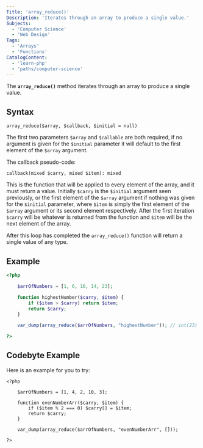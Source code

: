 ```yaml
---
Title: 'array_reduce()'
Description: 'Iterates through an array to produce a single value.'
Subjects:
  - 'Computer Science'
  - 'Web Design'
Tags:
  - 'Arrays'
  - 'Functions'
CatalogContent:
  - 'learn-php'
  - 'paths/computer-science'
---
```


The **`array_reduce()`** method iterates through an array to produce a single value.

## Syntax

```pseudo
array_reduce($array, $callback, $initial = null)
```

The first two parameters `$array` and `$callable` are both required, if no argument is given for the `$initial` parameter it will default to the first element of the `$array` argument.

The callback pseudo-code:

```pseudo
callback(mixed $carry, mixed $item): mixed
```

This is the function that will be applied to every element of the array, and it must return a value. Initially `$carry` is the `$initial` argument seen previously, or the first element of the `$array` argument if nothing was given for the `$initial` parameter, where `$item` is simply the first element of the `$array` argument or its second element respectively. After the first iteration `$carry` will be whatever is returned from the function and `$item` will be the next element of the array.

After this loop has completed the `array_reduce()` function will return a single value of any type.

## Example

```php
<?php

    $arrOfNumbers = [1, 6, 10, 14, 23];

    function highestNumber($carry, $item) {
        if ($item > $carry) return $item;
        return $carry;
    }

    var_dump(array_reduce($arrOfNumbers, "highestNumber")); // int(23)

?>
```

## Codebyte Example

Here is an example for you to try:

```codebyte/php
<?php

    $arrOfNumbers = [1, 4, 2, 10, 3];
    
    function evenNumberArr($carry, $item) {
        if ($item % 2 === 0) $carry[] = $item;
        return $carry;
    }

    var_dump(array_reduce($arrOfNumbers, "evenNumberArr", []));

?>
```